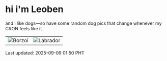 # hi i'm Leoben

and i like dogs—so have some random dog pics that change whenever my CRON feels like it

|  |  |
|--------|----------|
| ![Borzoi](https://random-dog-vercel.vercel.app/api/random-borzoi?v=1757353851) | ![Labrador](https://random-dog-vercel.vercel.app/api/random-labrador?v=1757353851) |

Last updated: 2025-09-09 01:50 PHT
